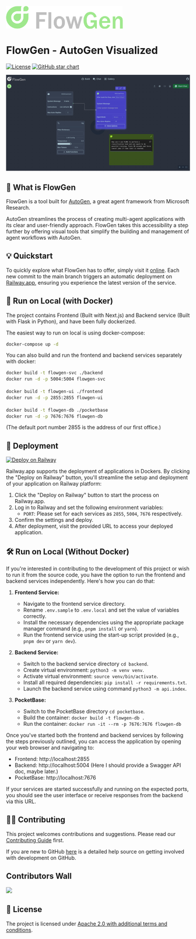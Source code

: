 <img src="./frontend/public/logo-full.png" width="320" />

# FlowGen - AutoGen Visualized

[![License](https://img.shields.io/badge/License-Apache_2.0-blue.svg)](https://opensource.org/licenses/Apache-2.0)
[![GitHub star chart](https://img.shields.io/github/stars/tiwater/flowgen?style=social)](https://star-history.com/#tiwater/flowgen)

![flow-1](./website/static/img/screenshot-flow-1.jpeg)

## 🤖 What is FlowGen

FlowGen is a tool built for [AutoGen](https://microsoft.github.io/autogen/), a great agent framework from Microsoft Research.

AutoGen streamlines the process of creating multi-agent applications with its clear and user-friendly approach. FlowGen takes this accessibility a step further by offering visual tools that simplify the building and management of agent workflows with AutoGen.

## 💡 Quickstart

To quickly explore what FlowGen has to offer, simply visit it [online](https://flowgen.app). Each new commit to the main branch triggers an automatic deployment on [Railway.app](https://railway.app), ensuring you experience the latest version of the service.

## 🐳 Run on Local (with Docker)

The project contains Frontend (Built with Next.js) and Backend service (Built with Flask in Python), and have been fully dockerized.

The easiest way to run on local is using docker-compose:

```bash
docker-compose up -d
```

You can also build and run the frontend and backend services separately with docker:

```bash
docker build -t flowgen-svc ./backend
docker run -d -p 5004:5004 flowgen-svc

docker build -t flowgen-ui ./frontend
docker run -d -p 2855:2855 flowgen-ui

docker build -t flowgen-db ./pocketbase
docker run -d -p 7676:7676 flowgen-db
```

(The default port number 2855 is the address of our first office.)

## 🚀 Deployment

[![Deploy on Railway](https://railway.app/button.svg)](https://railway.app/template/NCoZBC?referralCode=5I-BUc)

Railway.app supports the deployment of applications in Dockers. By clicking the "Deploy on Railway" button, you'll streamline the setup and deployment of your application on Railway platform:

1. Click the "Deploy on Railway" button to start the process on Railway.app.
2. Log in to Railway and set the following environment variables:
   - `PORT`: Please set for each services as `2855`, `5004`, `7676` respectively.
3. Confirm the settings and deploy.
4. After deployment, visit the provided URL to access your deployed application.

## 🛠️ Run on Local (Without Docker)

If you're interested in contributing to the development of this project or wish to run it from the source code, you have the option to run the frontend and backend services independently. Here's how you can do that:

1. **Frontend Service:**

   - Navigate to the frontend service directory.
   - Rename `.env.sample` to `.env.local` and set the value of variables correctly.
   - Install the necessary dependencies using the appropriate package manager command (e.g., `pnpm install` or `yarn`).
   - Run the frontend service using the start-up script provided (e.g., `pnpm dev` or `yarn dev`).

2. **Backend Service:**

   - Switch to the backend service directory `cd backend`.
   - Create virtual environment: `python3 -m venv venv`.
   - Activate virtual environment: `source venv/bin/activate`.
   - Install all required dependencies: `pip install -r requirements.txt`.
   - Launch the backend service using command `python3 -m api.index`.

3. **PocketBase:**

   - Switch to the PocketBase directory `cd pocketbase`.
   - Build the container: `docker build -t flowgen-db .`
   - Run the container: `docker run -it --rm -p 7676:7676 flowgen-db`

Once you've started both the frontend and backend services by following the steps previously outlined, you can access the application by opening your web browser and navigating to:

- Frontend: http://localhost:2855
- Backend: http://localhost:5004 (Here I should provide a Swagger API doc, maybe later.)
- PocketBase: http://localhost:7676

If your services are started successfully and running on the expected ports, you should see the user interface or receive responses from the backend via this URL.

## 👨‍💻 Contributing

This project welcomes contributions and suggestions. Please read our [Contributing Guide](./CONTRIBUTING.md) first.

If you are new to GitHub [here](https://help.github.com/categories/collaborating-with-issues-and-pull-requests/) is a detailed help source on getting involved with development on GitHub.

## Contributors Wall

<a href="https://github.com/tiwater/flowgen/graphs/contributors">
  <img src="https://contrib.rocks/image?repo=tiwater/flowgen" />
</a>

## 📝 License

The project is licensed under [Apache 2.0 with additional terms and conditions](./LICENSE.md).
